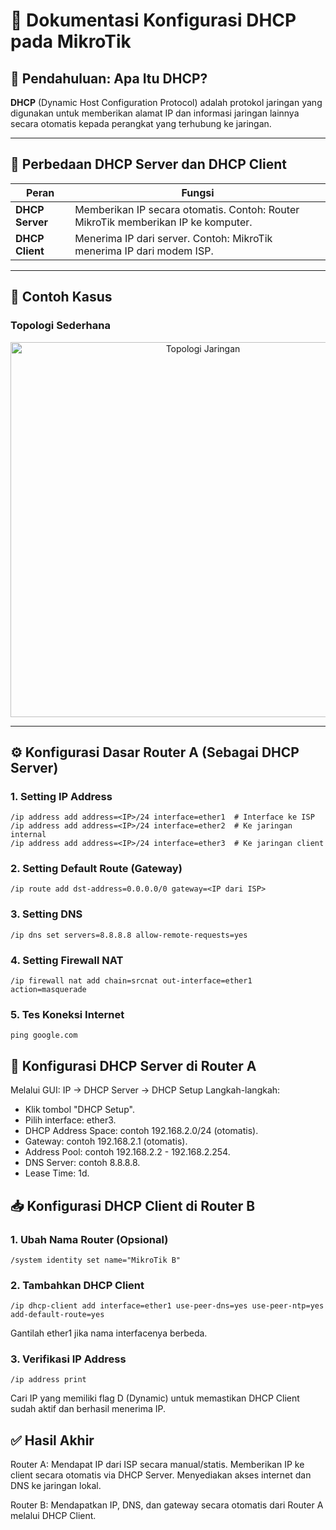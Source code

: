# 📘 Dokumentasi Konfigurasi DHCP pada MikroTik

## 🧭 Pendahuluan: Apa Itu DHCP?

**DHCP** (Dynamic Host Configuration Protocol) adalah protokol jaringan yang digunakan untuk memberikan alamat IP dan informasi jaringan lainnya secara otomatis kepada perangkat yang terhubung ke jaringan.

---

## 🔄 Perbedaan DHCP Server dan DHCP Client

| Peran          | Fungsi                                                                 |
|----------------|------------------------------------------------------------------------|
| **DHCP Server** | Memberikan IP secara otomatis. Contoh: Router MikroTik memberikan IP ke komputer. |
| **DHCP Client** | Menerima IP dari server. Contoh: MikroTik menerima IP dari modem ISP. |

---

## 🧰 Contoh Kasus

### Topologi Sederhana

<p align="center">
  <img src="https://drive.google.com/uc?export=view&id=1FMHp7jITZCj3q44OIzAjWgVY7Q2fAgSk" alt="Topologi Jaringan" width="600"/>
</p>

---

## ⚙️ Konfigurasi Dasar **Router A** (Sebagai DHCP Server)

### 1. Setting IP Address
```shell
/ip address add address=<IP>/24 interface=ether1  # Interface ke ISP
/ip address add address=<IP>/24 interface=ether2  # Ke jaringan internal
/ip address add address=<IP>/24 interface=ether3  # Ke jaringan client
```
### 2. Setting Default Route (Gateway)
```
/ip route add dst-address=0.0.0.0/0 gateway=<IP dari ISP>
```
### 3. Setting DNS
```
/ip dns set servers=8.8.8.8 allow-remote-requests=yes
```
### 4. Setting Firewall NAT
```
/ip firewall nat add chain=srcnat out-interface=ether1 action=masquerade
```
### 5. Tes Koneksi Internet
```
ping google.com
```
## 📡 Konfigurasi DHCP Server di Router A
Melalui GUI:
IP -> DHCP Server -> DHCP Setup
Langkah-langkah:
- Klik tombol "DHCP Setup".
- Pilih interface: ether3.
- DHCP Address Space: contoh 192.168.2.0/24 (otomatis).
- Gateway: contoh 192.168.2.1 (otomatis).
- Address Pool: contoh 192.168.2.2 - 192.168.2.254.
- DNS Server: contoh 8.8.8.8.
- Lease Time: 1d.

## 📥 Konfigurasi DHCP Client di Router B
### 1. Ubah Nama Router (Opsional)
```
/system identity set name="MikroTik B"
```
### 2. Tambahkan DHCP Client
```
/ip dhcp-client add interface=ether1 use-peer-dns=yes use-peer-ntp=yes add-default-route=yes
```
Gantilah ether1 jika nama interfacenya berbeda.

### 3. Verifikasi IP Address
```
/ip address print
```
Cari IP yang memiliki flag D (Dynamic) untuk memastikan DHCP Client sudah aktif dan berhasil menerima IP.

## ✅ Hasil Akhir
Router A:
Mendapat IP dari ISP secara manual/statis.
Memberikan IP ke client secara otomatis via DHCP Server.
Menyediakan akses internet dan DNS ke jaringan lokal.

Router B:
Mendapatkan IP, DNS, dan gateway secara otomatis dari Router A melalui DHCP Client.
